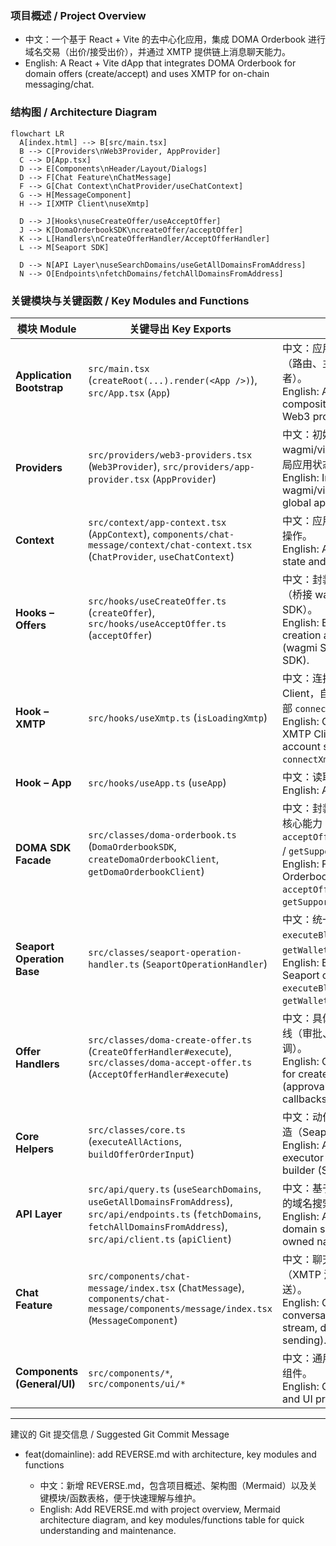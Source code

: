 ### 项目概述 / Project Overview

- 中文：一个基于 React + Vite 的去中心化应用，集成 DOMA Orderbook 进行域名交易（出价/接受出价），并通过 XMTP 提供链上消息聊天能力。
- English: A React + Vite dApp that integrates DOMA Orderbook for domain offers (create/accept) and uses XMTP for on-chain messaging/chat.

### 结构图 / Architecture Diagram

```mermaid
flowchart LR
  A[index.html] --> B[src/main.tsx]
  B --> C[Providers\nWeb3Provider, AppProvider]
  C --> D[App.tsx]
  D --> E[Components\nHeader/Layout/Dialogs]
  D --> F[Chat Feature\nChatMessage]
  F --> G[Chat Context\nChatProvider/useChatContext]
  G --> H[MessageComponent]
  H --> I[XMTP Client\nuseXmtp]

  D --> J[Hooks\nuseCreateOffer/useAcceptOffer]
  J --> K[DomaOrderbookSDK\ncreateOffer/acceptOffer]
  K --> L[Handlers\nCreateOfferHandler/AcceptOfferHandler]
  L --> M[Seaport SDK]

  D --> N[API Layer\nuseSearchDomains/useGetAllDomainsFromAddress]
  N --> O[Endpoints\nfetchDomains/fetchAllDomainsFromAddress]
```

### 关键模块与关键函数 / Key Modules and Functions

| 模块 Module                   | 关键导出 Key Exports                                                                                                                                                                 | 说明 Note                                                                                                                                                                                                                    |
| --------------------------- | -------------------------------------------------------------------------------------------------------------------------------------------------------------------------------- | -------------------------------------------------------------------------------------------------------------------------------------------------------------------------------------------------------------------------- |
| **Application Bootstrap**   | `src/main.tsx` (`createRoot(...).render(<App />)`), `src/App.tsx` (`App`)                                                                                                        | 中文：应用入口与根组件装配（路由、主题、Web3 提供者）。<br/>English: App entry and root composition (router, theme, Web3 providers).                                                                                                                |
| **Providers**               | `src/providers/web3-providers.tsx` (`Web3Provider`), `src/providers/app-provider.tsx` (`AppProvider`)                                                                            | 中文：初始化 wagmi/viem/connectkit 与全局应用状态。<br/>English: Initializes wagmi/viem/connectkit and global app state.                                                                                                                 |
| **Context**                 | `src/context/app-context.tsx` (`AppContext`), `components/chat-message/context/chat-context.tsx` (`ChatProvider`, `useChatContext`)                                              | 中文：应用与聊天上下文状态与操作。<br/>English: App and chat context state and actions.                                                                                                                                                     |
| **Hooks – Offers**          | `src/hooks/useCreateOffer.ts` (`createOffer`), `src/hooks/useAcceptOffer.ts` (`acceptOffer`)                                                                                     | 中文：封装出价与接受出价流程（桥接 wagmi Signer → DOMA SDK）。<br/>English: Encapsulates offer creation and acceptance (wagmi Signer → DOMA SDK).                                                                                             |
| **Hook – XMTP**             | `src/hooks/useXmtp.ts` (`isLoadingXmtp`)                                                                                                                                         | 中文：连接/创建 XMTP Client，自动同步账号状态（内部 `connectXmtp`）。<br/>English: Connects/creates XMTP Client and syncs account state (internal `connectXmtp`).                                                                               |
| **Hook – App**              | `src/hooks/useApp.ts` (`useApp`)                                                                                                                                                 | 中文：读取 `AppContext`。<br/>English: Accesses `AppContext`.                                                                                                                                                                    |
| **DOMA SDK Facade**         | `src/classes/doma-orderbook.ts` (`DomaOrderbookSDK`, `createDomaOrderbookClient`, `getDomaOrderbookClient`)                                                                      | 中文：封装 DOMA Orderbook 核心能力：`createOffer` / `acceptOffer` / `getOrderbookFee` / `getSupportedCurrencies`。<br/>English: Facade for DOMA Orderbook: `createOffer`, `acceptOffer`, `getOrderbookFee`, `getSupportedCurrencies`. |
| **Seaport Operation Base**  | `src/classes/seaport-operation-handler.ts` (`SeaportOperationHandler`)                                                                                                           | 中文：统一 Seaport 操作基类：`executeBlockchainOperation`、`getWalletAddress`。<br/>English: Base class for Seaport ops: `executeBlockchainOperation`, `getWalletAddress`.                                                             |
| **Offer Handlers**          | `src/classes/doma-create-offer.ts` (`CreateOfferHandler#execute`), `src/classes/doma-accept-offer.ts` (`AcceptOfferHandler#execute`)                                             | 中文：具体出价/接受出价流水线（审批、签名、交易、回调）。<br/>English: Concrete pipelines for create/accept offer (approvals, signatures, tx, callbacks).                                                                                              |
| **Core Helpers**            | `src/classes/core.ts` (`executeAllActions`, `buildOfferOrderInput`)                                                                                                              | 中文：动作流水线执行与订单构造（Seaport）。<br/>English: Action pipeline executor and order input builder (Seaport).                                                                                                                         |
| **API Layer**               | `src/api/query.ts` (`useSearchDomains`, `useGetAllDomainsFromAddress`), `src/api/endpoints.ts` (`fetchDomains`, `fetchAllDomainsFromAddress`), `src/api/client.ts` (`apiClient`) | 中文：基于 Axios + GraphQL 的域名搜索与地址域名查询。<br/>English: Axios + GraphQL domain search and address-owned names queries.                                                                                                            |
| **Chat Feature**            | `src/components/chat-message/index.tsx` (`ChatMessage`), `components/chat-message/components/message/index.tsx` (`MessageComponent`)                                             | 中文：聊天列表与会话视图（XMTP 消息流、日期分组、发送）。<br/>English: Chat list and conversation view (XMTP stream, date grouping, sending).                                                                                                        |
| **Components (General/UI)** | `src/components/*`, `src/components/ui/*`                                                                                                                                        | 中文：通用界面组件与 UI 原子组件。<br/>English: General components and UI primitives.                                                                                                                                                     |


---

建议的 Git 提交信息 / Suggested Git Commit Message

- feat(domainline): add REVERSE.md with architecture, key modules and functions

  - 中文：新增 REVERSE.md，包含项目概述、架构图（Mermaid）以及关键模块/函数表格，便于快速理解与维护。
  - English: Add REVERSE.md with project overview, Mermaid architecture diagram, and key modules/functions table for quick understanding and maintenance.
